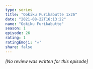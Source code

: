 ```yaml
---
type: series
title: "Ookiku Furikabutte 1x26"
date: "2021-08-22T16:13:22"
name: "Ookiku Furikabutte"
season: 1
episode: 26
rating: 1
ratingEmoji: "⭐️"
share: false
---
```


_[No review was written for this episode]_
